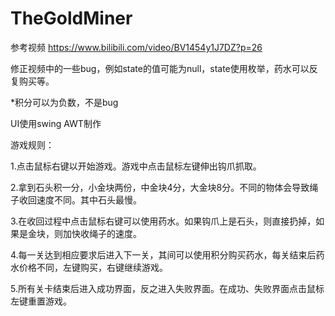 # TheGoldMiner
参考视频 https://www.bilibili.com/video/BV1454y1J7DZ?p=26

修正视频中的一些bug，例如state的值可能为null，state使用枚举，药水可以反复购买等。

*积分可以为负数，不是bug

UI使用swing AWT制作

游戏规则：

1.点击鼠标右键以开始游戏。游戏中点击鼠标左键伸出钩爪抓取。

2.拿到石头积一分，小金块两份，中金块4分，大金块8分。不同的物体会导致绳子收回速度不同。其中石头最慢。

3.在收回过程中点击鼠标右键可以使用药水。如果钩爪上是石头，则直接扔掉，如果是金块，则加快收绳子的速度。

4.每一关达到相应要求后进入下一关，其间可以使用积分购买药水，每关结束后药水价格不同，左键购买，右键继续游戏。

5.所有关卡结束后进入成功界面，反之进入失败界面。在成功、失败界面点击鼠标左键重置游戏。
